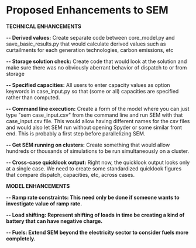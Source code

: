 # Proposed Enhancements to SEM

<b>TECHNICAL ENHANCEMENTS</b>

<b>-- Derived values:</b> Create separate code between core_model.py and save_basic_results.py that would calculate derived values such as curtailments for each generation technologies, carbon emissions, etc

<b>-- Storage solution check:</b> Create code that would look at the solution and make sure there was no obviously aberrant behavior of dispatch to or from storage

<b>-- Specified capacities:</b> All users to enter capacity values as option keywords in case_input.py so that (some or all) capacities are specified rather than computed.

<b>-- Command line execution:</b> Create a form of the model where you can just type "sem case_input.csv" from the command line and run SEM with that case_input.csv file. This would allow having different names for the csv files and would also let SEM run without opening Spyder or some similar front end. This is probably a first step before parallelizing SEM.

<b>-- Get SEM running on clusters:</b> Create something that would allow hundreds or thousands of simulations to be run simultaneously on a cluster.

<b>-- Cross-case quicklook output:</b> Right now, the quicklook output looks only at a single case. We need to create some standardized quicklook figures that compare dispatch, capacities, etc, across cases.

<b>MODEL ENHANCEMENTS</b>

<b>-- Ramp rate constraints:<b/> This need only be done if someone wants to investigate value of ramp rate.
  
<b>-- Load shifting:</b> Represent shifting of loads in time be creating a kind of battery that can have negative charge.

<b>-- Fuels:</b> Extend SEM beyond the electricity sector to consider fuels more completely.
